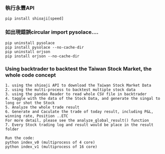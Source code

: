 <!--
 * @Author: your name
 * @Date: 2024-08-20 09:51:06
 * @LastEditTime: 2024-10-25 12:09:23
 * @LastEditors: LAPTOP-22MC5HRI
 * @Description: In User Settings Edit
 * @FilePath: \README.md
-->
### 執行永豐API
```
pip install shioaji[speed]
```

### 如出現錯誤circular import pysolace....
```
pip uninstall pysolace
pip install pysolace --no-cache-dir 
pip uninstall orjson
pip install orjson --no-cache-dir 
```

### Using backtrader to backtest the Taiwan Stock Market, the whole code concept
```
1. using the shioaji API to download the Taiwan Stock Market Data
2. using the multi-process to backtest multiple stock data
3. using the pandas Reader to read whole CSV file in backtrader
4. taggle with the data of the Stock Data, and generate the singal to long or shot the Stock
5. Analyze the whole trade result
6. Generate and Caculate the trade of today result, including P&L, winning rate, Position ..ETC
For more detail, please see the analyze_global_result() function
7. Every Stock trading log and result would be place in the result folder

Run the code:
python index_v0 (multiprocess of 4 core)
python index_v1 (multiprocess of 16 core)